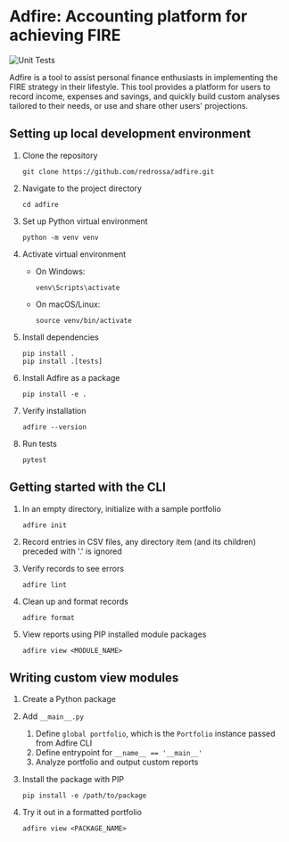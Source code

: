 # Adfire: Accounting platform for achieving FIRE

![Unit Tests](https://github.com/redrossa/adfire/actions/workflows/unit-tests.yaml/badge.svg)

Adfire is a tool to assist personal finance enthusiasts in implementing the FIRE strategy in their lifestyle. This tool
provides a platform for users to record income, expenses and savings, and quickly build custom analyses tailored to 
their needs, or use and share other users' projections.

## Setting up local development environment

1. Clone the repository

   ```shell
   git clone https://github.com/redrossa/adfire.git
   ```

2. Navigate to the project directory

   ```shell
   cd adfire
   ```

3. Set up Python virtual environment

   ```shell
   python -m venv venv
   ```

4. Activate virtual environment

   - On Windows:
     ```shell
     venv\Scripts\activate
     ```
   - On macOS/Linux:
     ```shell
     source venv/bin/activate
     ```

5. Install dependencies

   ```shell
   pip install .
   pip install .[tests]
   ```

6. Install Adfire as a package

   ```shell
   pip install -e .
   ```
   
7. Verify installation

   ```shell
   adfire --version
   ```
8. Run tests

   ```shell
   pytest
   ```

## Getting started with the CLI

1. In an empty directory, initialize with a sample portfolio

   ```shell
   adfire init
   ```

3. Record entries in CSV files, any directory item (and its children) preceded with '.' is ignored

3. Verify records to see errors

   ```shell
   adfire lint
   ```
   
4. Clean up and format records

   ```shell
   adfire format
   ```

5. View reports using PIP installed module packages

   ```shell
   adfire view <MODULE_NAME>
   ```

## Writing custom view modules

1. Create a Python package

2. Add `__main__.py`

   1. Define `global portfolio`, which is the `Portfolio` instance passed from Adfire CLI
   2. Define entrypoint for `__name__ == '__main__'`
   3. Analyze portfolio and output custom reports

3. Install the package with PIP

   ```shell
   pip install -e /path/to/package
   ```

4. Try it out in a formatted portfolio

   ```shell
   adfire view <PACKAGE_NAME>
   ```
